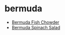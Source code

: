 # bermuda

 * [Bermuda Fish Chowder](../index/b/bermuda-fish-chowder.json)
 * [Bermuda Spinach Salad](../index/b/bermuda-spinach-salad.json)
